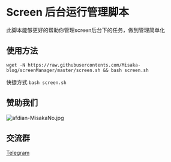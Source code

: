 # Screen 后台运行管理脚本

此脚本能够更好的帮助你管理screen后台下的任务，做到管理简单化

## 使用方法

```shell
wget -N https://raw.githubusercontents.com/Misaka-blog/screenManager/master/screen.sh && bash screen.sh
```

快捷方式 `bash screen.sh`

## 赞助我们

![afdian-MisakaNo.jpg](https://s2.loli.net/2021/12/25/SimocqwhVg89NQJ.jpg)

## 交流群
[Telegram](https://t.me/misakanetcn)
